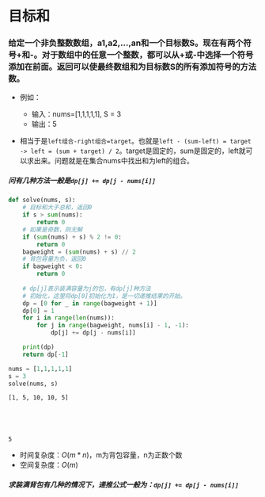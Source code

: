 
# 目标和

### 给定一个非负整数数组，a1,a2,...,an和一个目标数S。现在有两个符号+和-。对于数组中的任意一个整数，都可以从+或-中选择一个符号添加在前面。返回可以使最终数组和为目标数S的所有添加符号的方法数。

* 例如：
    * 输入：nums=[1,1,1,1,1], S = 3
    * 输出：5

* 相当于是`left组合-right组合=target`。也就是`left - (sum-left) = target -> left = (sum + target) / 2`。target是固定的，sum是固定的，left就可以求出来。问题就是在集合nums中找出和为left的组合。

##### 问有几种方法一般是`dp[j] += dp[j - nums[i]]`


```python
def solve(nums, s):
    # 目标和大于总和，返回0
    if s > sum(nums):
        return 0
    # 如果是奇数，则无解
    if (sum(nums) + s) % 2 != 0:
        return 0
    bagweight = (sum(nums) + s) // 2
    # 背包容量为负，返回0
    if bagweight < 0:
        return 0
        
    # dp[j]表示装满容量为j的包，有dp[j]种方法
    # 初始化，这里将dp[0]初始化为1，是一切递推结果的开始。
    dp = [0 for _ in range(bagweight + 1)]
    dp[0] = 1
    for i in range(len(nums)):
        for j in range(bagweight, nums[i] - 1, -1):
            dp[j] += dp[j - nums[i]]

    print(dp)
    return dp[-1]
```


```python
nums = [1,1,1,1,1]
s = 3
solve(nums, s)
```

    [1, 5, 10, 10, 5]
    




    5



* 时间复杂度：$O(m*n)$，m为背包容量，n为正数个数
* 空间复杂度：$O(m)$

##### 求装满背包有几种的情况下，递推公式一般为：`dp[j] += dp[j - nums[i]]`
